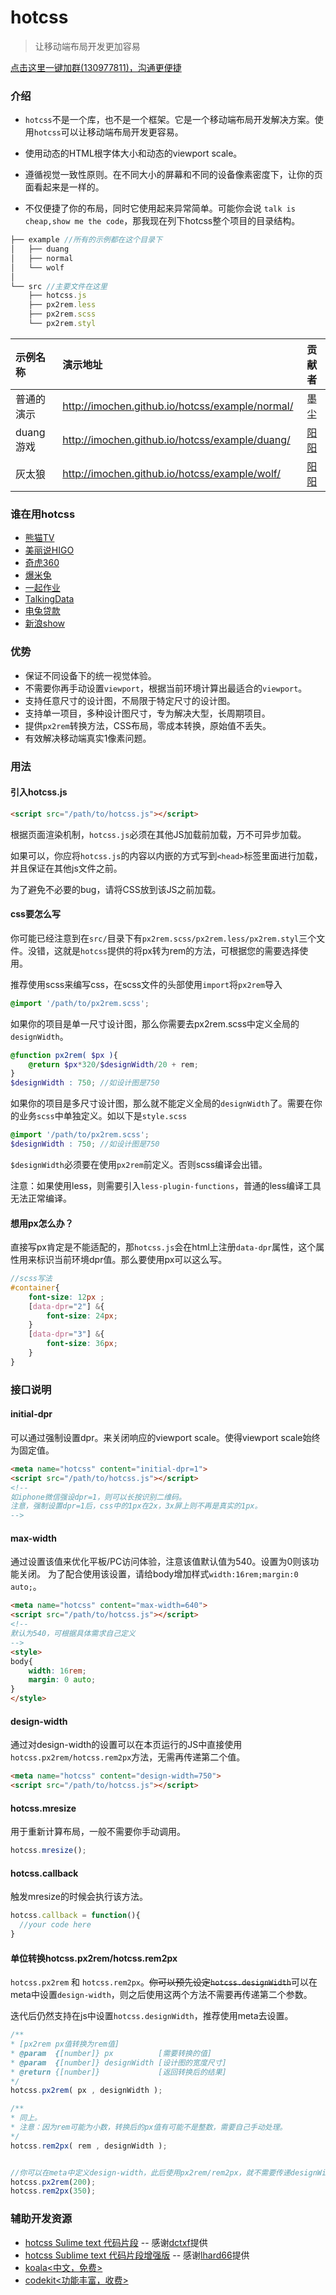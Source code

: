 # hotcss
> 让移动端布局开发更加容易

[点击这里一键加群(130977811)，沟通更便捷](//shang.qq.com/wpa/qunwpa?idkey=b6657496bd4d7a5bd3cdd51b3cc6f2de5a6d40a8ad0b9efb2fd235450c653985)

### 介绍

- `hotcss`不是一个库，也不是一个框架。它是一个移动端布局开发解决方案。使用`hotcss`可以让移动端布局开发更容易。

- 使用动态的HTML根字体大小和动态的viewport scale。

- 遵循视觉一致性原则。在不同大小的屏幕和不同的设备像素密度下，让你的页面看起来是一样的。

- 不仅便捷了你的布局，同时它使用起来异常简单。可能你会说 `talk is cheap,show me the code`，那我现在列下hotcss整个项目的目录结构。

```javascript
├── example	//所有的示例都在这个目录下
│   ├── duang
│   ├── normal
│   └── wolf
│
└── src	//主要文件在这里
    ├── hotcss.js
    ├── px2rem.less
    ├── px2rem.scss
    └── px2rem.styl
```

| 示例名称      |     演示地址 |  贡献者 |
| :-------- |:-------- | :--------: | 
| 普通的演示    |   http://imochen.github.io/hotcss/example/normal/ | 墨尘 | 
| duang游戏    |   http://imochen.github.io/hotcss/example/duang/ | [阳阳](https://github.com/Keraun)|
| 灰太狼    |   http://imochen.github.io/hotcss/example/wolf/ | [阳阳](https://github.com/Keraun) |


### 谁在用hotcss

- [熊猫TV](http://www.panda.tv/?from=hotcss)
- [美丽说HIGO](http://higo.meilishuo.com/)
- [奇虎360](http://www.360.com/)
- [爆米兔](http://www.baomitu.com/)
- [一起作业](http://17zuoye.com/)
- [TalkingData](http://www.talkingdata.com/)
- [电兔贷款](http://app.diantudaikuan.com/?from=hotcss)
- [新浪show](http://show.sina.com.cn/)

### 优势

- 保证不同设备下的统一视觉体验。
- 不需要你再手动设置`viewport`，根据当前环境计算出最适合的`viewport`。
- 支持任意尺寸的设计图，不局限于特定尺寸的设计图。
- 支持单一项目，多种设计图尺寸，专为解决大型，长周期项目。
- 提供`px2rem`转换方法，CSS布局，零成本转换，原始值不丢失。
- 有效解决移动端真实1像素问题。

### 用法

#### 引入hotcss.js

```html
<script src="/path/to/hotcss.js"></script>
``` 

根据页面渲染机制，`hotcss.js`必须在其他JS加载前加载，万不可异步加载。

如果可以，你应将`hotcss.js`的内容以内嵌的方式写到`<head>`标签里面进行加载，并且保证在其他js文件之前。

为了避免不必要的bug，请将CSS放到该JS之前加载。

#### css要怎么写

你可能已经注意到在`src/`目录下有`px2rem.scss/px2rem.less/px2rem.styl`三个文件。没错，这就是`hotcss`提供的将px转为rem的方法，可根据您的需要选择使用。

推荐使用scss来编写css，在scss文件的头部使用`import`将`px2rem`导入

```scss
@import '/path/to/px2rem.scss';
```

如果你的项目是单一尺寸设计图，那么你需要去px2rem.scss中定义全局的`designWidth`。
```scss
@function px2rem( $px ){
	@return $px*320/$designWidth/20 + rem;
}
$designWidth : 750; //如设计图是750
```
如果你的项目是多尺寸设计图，那么就不能定义全局的`designWidth`了。需要在你的业务`scss`中单独定义。如以下是`style.scss`
```scss
@import '/path/to/px2rem.scss';
$designWidth : 750; //如设计图是750
```
`$designWidth`必须要在使用`px2rem`前定义。否则scss编译会出错。


注意：如果使用less，则需要引入`less-plugin-functions`，普通的less编译工具无法正常编译。

#### 想用px怎么办？
直接写px肯定是不能适配的，那`hotcss.js`会在html上注册`data-dpr`属性，这个属性用来标识当前环境dpr值。那么要使用px可以这么写。
```scss
//scss写法
#container{
	font-size: 12px ;
	[data-dpr="2"] &{
		font-size: 24px;
	}
	[data-dpr="3"] &{
		font-size: 36px;
	}
}
```

### 接口说明

#### initial-dpr
可以通过强制设置dpr。来关闭响应的viewport scale。使得viewport scale始终为固定值。

```html
<meta name="hotcss" content="initial-dpr=1">
<script src="/path/to/hotcss.js"></script>
<!--
如iphone微信强设dpr=1，则可以长按识别二维码。
注意，强制设置dpr=1后，css中的1px在2x，3x屏上则不再是真实的1px。
-->
```

#### max-width
通过设置该值来优化平板/PC访问体验，注意该值默认值为540。设置为0则该功能关闭。
为了配合使用该设置，请给body增加样式`width:16rem;margin:0 auto;`。
```html
<meta name="hotcss" content="max-width=640">
<script src="/path/to/hotcss.js"></script>
<!--
默认为540，可根据具体需求自己定义
-->
<style>
body{
	width: 16rem;
	margin: 0 auto;
}
</style>
```

#### design-width
通过对design-width的设置可以在本页运行的JS中直接使用`hotcss.px2rem/hotcss.rem2px`方法，无需再传递第二个值。

```html
<meta name="hotcss" content="design-width=750">
<script src="/path/to/hotcss.js"></script>
```

#### hotcss.mresize
用于重新计算布局，一般不需要你手动调用。
```javascript
hotcss.mresize();
```
#### hotcss.callback
触发mresize的时候会执行该方法。
```javascript
hotcss.callback = function(){
  //your code here
}
```


#### 单位转换hotcss.px2rem/hotcss.rem2px
`hotcss.px2rem` 和 `hotcss.rem2px`。<del>你可以预先设定`hotcss.designWidth`</del>可以在meta中设置`design-width`，则之后使用这两个方法不需要再传递第二个参数。

迭代后仍然支持在js中设置`hotcss.designWidth`，推荐使用meta去设置。

```javascript
/**
* [px2rem px值转换为rem值]
* @param  {[number]} px          [需要转换的值]
* @param  {[number]} designWidth [设计图的宽度尺寸]
* @return {[number]}             [返回转换后的结果]
*/
hotcss.px2rem( px , designWidth );

/**
* 同上。
* 注意：因为rem可能为小数，转换后的px值有可能不是整数，需要自己手动处理。
*/
hotcss.rem2px( rem , designWidth );


//你可以在meta中定义design-width，此后使用px2rem/rem2px，就不需要传递designWidth值了。同时也支持旧的设置方式，直接在JS中设置hotcss.designWidth
hotcss.px2rem(200);
hotcss.rem2px(350);
```

### 辅助开发资源

- [hotcss Sulime text 代码片段](https://github.com/imochen/hotcss/issues/7) -- 感谢[dctxf](https://github.com/dctxf)提供
- [hotcss Sublime text 代码片段增强版](https://github.com/lhard66/base-snippets-sublime) -- 感谢[lhard66](https://github.com/lhard66)提供
- [koala<中文，免费>](http://koala-app.com/index-zh.html)
- [codekit<功能丰富，收费>](http://incident57.com/codekit/)

